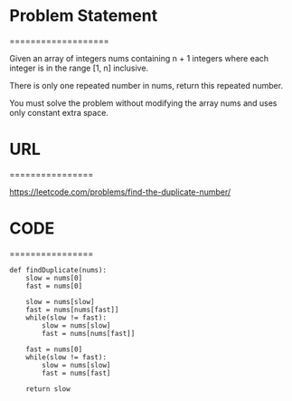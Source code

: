 

# Problem Statement
===================

Given an array of integers nums containing n + 1 integers where each integer is in the range [1, n] inclusive.

There is only one repeated number in nums, return this repeated number.

You must solve the problem without modifying the array nums and uses only constant extra space.

# URL
================

https://leetcode.com/problems/find-the-duplicate-number/


# CODE
================
```
def findDuplicate(nums):
    slow = nums[0]
    fast = nums[0]

    slow = nums[slow]
    fast = nums[nums[fast]]
    while(slow != fast):
        slow = nums[slow]
        fast = nums[nums[fast]]
   
    fast = nums[0]
    while(slow != fast):
        slow = nums[slow]
        fast = nums[fast]
    
    return slow
    
```